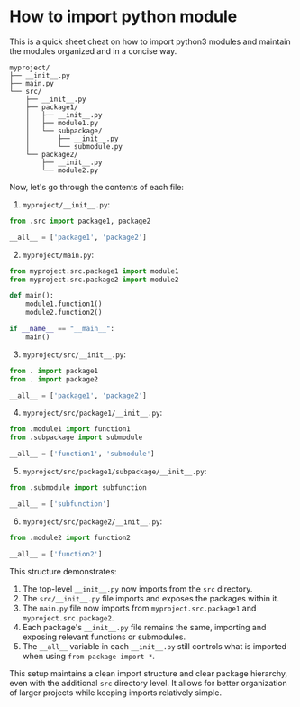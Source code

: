 # How to import python module

This is a quick sheet cheat on how to import python3 modules and maintain the modules organized and in a concise way.

```
myproject/
├── __init__.py
├── main.py
└── src/
    ├── __init__.py
    ├── package1/
    │   ├── __init__.py
    │   ├── module1.py
    │   └── subpackage/
    │       ├── __init__.py
    │       └── submodule.py
    └── package2/
        ├── __init__.py
        └── module2.py
```

Now, let's go through the contents of each file:

1. `myproject/__init__.py`:
```python
from .src import package1, package2

__all__ = ['package1', 'package2']
```

2. `myproject/main.py`:
```python
from myproject.src.package1 import module1
from myproject.src.package2 import module2

def main():
    module1.function1()
    module2.function2()

if __name__ == "__main__":
    main()
```

3. `myproject/src/__init__.py`:
```python
from . import package1
from . import package2

__all__ = ['package1', 'package2']
```

4. `myproject/src/package1/__init__.py`:
```python
from .module1 import function1
from .subpackage import submodule

__all__ = ['function1', 'submodule']
```

5. `myproject/src/package1/subpackage/__init__.py`:
```python
from .submodule import subfunction

__all__ = ['subfunction']
```

6. `myproject/src/package2/__init__.py`:
```python
from .module2 import function2

__all__ = ['function2']
```

This structure demonstrates:

1. The top-level `__init__.py` now imports from the `src` directory.
2. The `src/__init__.py` file imports and exposes the packages within it.
3. The `main.py` file now imports from `myproject.src.package1` and `myproject.src.package2`.
4. Each package's `__init__.py` file remains the same, importing and exposing relevant functions or submodules.
5. The `__all__` variable in each `__init__.py` still controls what is imported when using `from package import *`.

This setup maintains a clean import structure and clear package hierarchy, even with the additional `src` directory level. It allows for better organization of larger projects while keeping imports relatively simple.